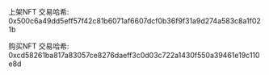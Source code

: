 上架NFT 交易哈希: 0x500c6a49dd5eff57f42c81b6071af6607dcf0b36f9f31a9d274a583c8a1f021b

购买NFT 交易哈希: 0xcd58261ba817a83057ce8276daeff3c0d03c722a1430f550a39461e19c110e8d
